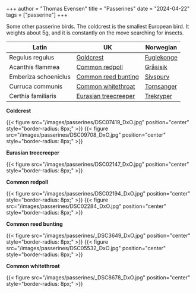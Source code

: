 +++
author = "Thomas Evensen"
title = "Passerines"
date = "2024-04-22"
tags = ["passerine"]
+++

Some other passerine birds. The coldcrest is the smallest European bird. It weights about 5g,
and it is constantly on the move searching for insects.

| Latin      | UK | Norwegian |
| --------- |  --------- |    --------- |
| Regulus regulus | [Goldcrest](https://en.wikipedia.org/wiki/Goldcrest) |  [Fuglekonge](https://no.wikipedia.org/wiki/Fuglekonge) |
| Acanthis flammea | [Common redpoll](https://en.wikipedia.org/wiki/Common_redpoll) |  [Gråsisik](https://no.wikipedia.org/wiki/Gråsisik) |
| Emberiza schoeniclus  | [Common reed bunting](https://en.wikipedia.org/wiki/Common_reed_bunting) |   [Sivspurv](https://no.wikipedia.org/wiki/Sivspurv)     |
| Curruca communis  | [Common whitethroat](https://en.wikipedia.org/wiki/Common_whitethroat) |   [Tornsanger](https://no.wikipedia.org/wiki/Tornsanger)     |
| Certhia familiaris | [Eurasian treecreeper](https://en.wikipedia.org/wiki/Eurasian_treecreeper) |  [Trekryper](https://no.wikipedia.org/wiki/Trekryper) |

**Coldcrest**

{{< figure src="/images/passerines/DSC07419_DxO.jpg" position="center" style="border-radius: 8px;" >}}
{{< figure src="/images/passerines/DSC09708_DxO.jpg" position="center" style="border-radius: 8px;" >}}

**Eurasian treecreeper**

{{< figure src="/images/passerines/DSC02147_DxO.jpg" position="center" style="border-radius: 8px;" >}}

**Common redpoll**

{{< figure src="/images/passerines/DSC02194_DxO.jpg" position="center" style="border-radius: 8px;" >}}
{{< figure src="/images/passerines/DSC02284_DxO.jpg" position="center" style="border-radius: 8px;" >}}

**Common reed bunting**

{{< figure src="/images/passerines/_DSC3649_DxO.jpg" position="center" style="border-radius: 8px;" >}}
{{< figure src="/images/passerines/DSC05532_DxO.jpg" position="center" style="border-radius: 8px;" >}}

**Common whitethroat**

{{< figure src="/images/passerines/_DSC8678_DxO.jpg" position="center" style="border-radius: 8px;" >}}
